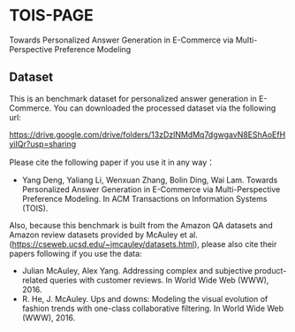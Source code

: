 # TOIS-PAGE
Towards Personalized Answer Generation in E-Commerce via Multi-Perspective Preference Modeling


## Dataset

This is an benchmark dataset for personalized answer generation in E-Commerce. You can downloaded the processed dataset via the following url: 

https://drive.google.com/drive/folders/13zDzlNMdMq7dgwgavN8EShAoEfHyiIQr?usp=sharing

Please cite the following paper if you use it in any way：
    
*	Yang Deng, Yaliang Li, Wenxuan Zhang, Bolin Ding, Wai Lam. Towards Personalized Answer Generation in E-Commerce via Multi-Perspective Preference Modeling. In ACM Transactions on Information Systems (TOIS).
    	
Also, because this benchmark is built from the Amazon QA datasets and Amazon review datasets provided by McAuley et al. (https://cseweb.ucsd.edu/~jmcauley/datasets.html), please also cite their papers following if you use the data:

*	Julian McAuley, Alex Yang. Addressing complex and subjective product-related queries with customer reviews. In World Wide Web (WWW), 2016.
*	R. He, J. McAuley. Ups and downs: Modeling the visual evolution of fashion trends with one-class collaborative filtering. In World Wide Web (WWW), 2016.
